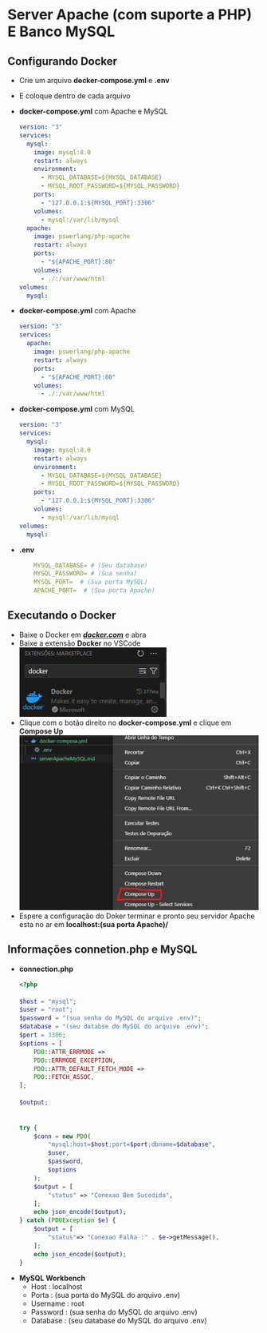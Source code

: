 # Server Apache (com suporte a PHP) E Banco MySQL

## Configurando Docker

* Crie um arquivo **docker-compose.yml** e **.env**
* E coloque dentro de cada arquivo
* **docker-compose.yml** com Apache e MySQL

  ```yaml
  version: "3"
  services:
    mysql:
      image: mysql:8.0
      restart: always
      environment:
        - MYSQL_DATABASE=${MYSQL_DATABASE}
        - MYSQL_ROOT_PASSWORD=${MYSQL_PASSWORD}
      ports:
        - "127.0.0.1:${MYSQL_PORT}:3306"
      volumes:
        - mysql:/var/lib/mysql
    apache:
      image: pswerlang/php-apache
      restart: always
      ports:
        - "${APACHE_PORT}:80"
      volumes:
        - ./:/var/www/html
  volumes:
    mysql:
  ```
* **docker-compose.yml** com Apache

  ```yaml
  version: "3"
  services:
    apache:
      image: pswerlang/php-apache
      restart: always
      ports:
        - "${APACHE_PORT}:80"
      volumes:
        - ./:/var/www/html
  ```
* **docker-compose.yml** com MySQL

  ```yaml
  version: "3"
  services:
    mysql:
      image: mysql:8.0
      restart: always
      environment:
        - MYSQL_DATABASE=${MYSQL_DATABASE}
        - MYSQL_ROOT_PASSWORD=${MYSQL_PASSWORD}
      ports:
        - "127.0.0.1:${MYSQL_PORT}:3306"
      volumes:
        - mysql:/var/lib/mysql
  volumes:
    mysql:
  ```
* **.env**

  ```yaml
      MYSQL_DATABASE= # (Seu database)
      MYSQL_PASSWORD= # (Sua senha)
      MYSQL_PORT=  # (Sua porta MySQL)
      APACHE_PORT=  # (Sua porta Apache)
  ```

## Executando o **Docker**

* Baixe o Docker em ***[docker.com](https://www.docker.com)*** e abra
* Baixe a extensão **Docker** no VSCode
  ![1707789946304](image/serverApacheMySQL/1707789946304.png)
* Clique com o botão direito no **docker-compose.yml** e clique em **Compose Up**
  ![1707790132056](image/serverApacheMySQL/1707790132056.png)
* Espere a configuração do Doker terminar e pronto seu servidor Apache esta no ar em **localhost:(sua porta Apache)/**

## Informações **connetion.php** e **MySQL**

* **connection.php**
  ```php
  <?php

  $host = "mysql";
  $user = "root";
  $password = "(sua senha do MySQL do arquivo .env)";
  $database = "(seu databse do MySQL do arquivo .env)";
  $port = 3306;
  $options = [
      PDO::ATTR_ERRMODE =>
      PDO::ERRMODE_EXCEPTION,
      PDO::ATTR_DEFAULT_FETCH_MODE =>
      PDO::FETCH_ASSOC,
  ];

  $output;


  try {
      $conn = new PDO(
          "mysql:host=$host;port=$port;dbname=$database",
          $user,
          $password,
          $options
      );
      $output = [
          "status" => "Conexao Bem Sucedida",
      ];
      echo json_encode($output);
  } catch (PDOException $e) {
      $output = [
          "status"=> "Conexao Falha :" . $e->getMessage(),
      ];
      echo json_encode($output);
  }

  ```
* **MySQL Workbench**
    * Host : localhost
    * Porta : (sua porta do MySQL do arquivo .env)
    * Username : root
    * Password : (sua senha do MySQL do arquivo .env)
    * Database : (seu database do MySQL do arquivo .env)